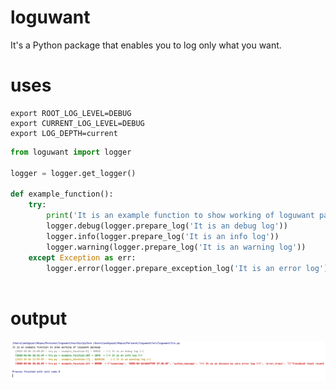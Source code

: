 # loguwant
It's a Python package that enables you to log only what you want.

# uses
```commandline
export ROOT_LOG_LEVEL=DEBUG
export CURRENT_LOG_LEVEL=DEBUG
export LOG_DEPTH=current
```
```python
from loguwant import logger

logger = logger.get_logger()

def example_function():
    try:
        print('It is an example function to show working of loguwant package')
        logger.debug(logger.prepare_log('It is an debug log'))
        logger.info(logger.prepare_log('It is an info log'))
        logger.warning(logger.prepare_log('It is an warning log'))
    except Exception as err:
        logger.error(logger.prepare_exception_log('It is an error log'))
        
```
# output
![output](output.png "output")